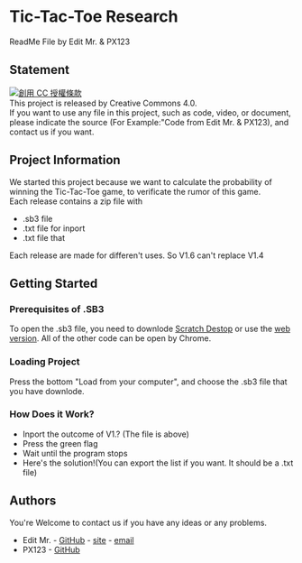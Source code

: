 

# Tic-Tac-Toe Research
ReadMe File by Edit Mr. & PX123

## Statement

<a rel="license" href="http://creativecommons.org/licenses/by/4.0/"><img alt="創用 CC 授權條款" style="border-width:0" src="https://i.creativecommons.org/l/by/4.0/88x31.png" /></a><br />
This project is released by Creative Commons 4.0.<br />
If you want to use any file in this project, such as code, video, or document, please indicate the source (For Example:"Code from Edit Mr. & PX123), and contact us if you want.
## Project Information
We started this project because we want to calculate the probability of winning the Tic-Tac-Toe game, to verificate the rumor of this game.<br />
Each release contains a zip file with
*  .sb3 file 
*  .txt file for inport
*  .txt file that 

Each release are made for differen't uses. So V1.6 can't replace V1.4
## Getting Started

### Prerequisites of .SB3

To open the .sb3 file, you need to downlode [Scratch Destop](https://scratch.mit.edu/download) or use the [web version](https://scratch.mit.edu/). All of the other code can be open by Chrome.

### Loading Project

Press the bottom "Load from your computer", and choose the .sb3 file that you have downlode.

### How Does it Work?
*   Inport the outcome of V1.? (The file is above)
*   Press the green flag
*   Wait until the program stops
*   Here's the solution!(You can export the list if you want. It should be a .txt file)

## Authors
You're Welcome to contact us if you have any ideas or any problems.
*  Edit Mr. - [GitHub](https://github.com/Edit-Mr) - [site](https://edmbase.wixsite.com/base) - <a href="mailto:elvismao@ctemplar.com">email</a>
*  PX123 - [GitHub](https://github.com/Y-C-Chen)
